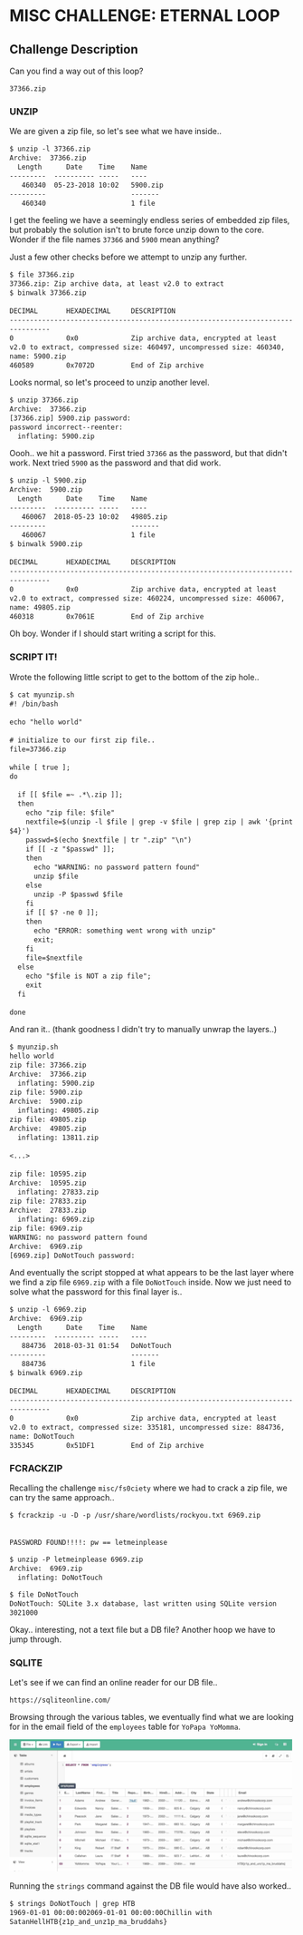 # MISC CHALLENGE: ETERNAL LOOP

## Challenge Description
Can you find a way out of this loop? 

```
37366.zip
```

### UNZIP

We are given a zip file, so let's see what we have inside..

```
$ unzip -l 37366.zip 
Archive:  37366.zip
  Length      Date    Time    Name
---------  ---------- -----   ----
   460340  05-23-2018 10:02   5900.zip
---------                     -------
   460340                     1 file
```

I get the feeling we have a seemingly endless series of embedded zip files, but
probably the solution isn't to brute force unzip down to the core. Wonder if
the file names `37366` and `5900` mean anything?

Just a few other checks before we attempt to unzip any further.

```
$ file 37366.zip 
37366.zip: Zip archive data, at least v2.0 to extract
$ binwalk 37366.zip 

DECIMAL       HEXADECIMAL     DESCRIPTION
--------------------------------------------------------------------------------
0             0x0             Zip archive data, encrypted at least v2.0 to extract, compressed size: 460497, uncompressed size: 460340, name: 5900.zip
460589        0x7072D         End of Zip archive
```

Looks normal, so let's proceed to unzip another level.

```
$ unzip 37366.zip 
Archive:  37366.zip
[37366.zip] 5900.zip password: 
password incorrect--reenter: 
  inflating: 5900.zip                
```

Oooh.. we hit a password. First tried `37366` as the password, but that didn't
work. Next tried `5900` as the password and that did work.

```
$ unzip -l 5900.zip 
Archive:  5900.zip
  Length      Date    Time    Name
---------  ---------- -----   ----
   460067  2018-05-23 10:02   49805.zip
---------                     -------
   460067                     1 file
$ binwalk 5900.zip 

DECIMAL       HEXADECIMAL     DESCRIPTION
--------------------------------------------------------------------------------
0             0x0             Zip archive data, encrypted at least v2.0 to extract, compressed size: 460224, uncompressed size: 460067, name: 49805.zip
460318        0x7061E         End of Zip archive
```

Oh boy. Wonder if I should start writing a script for this.

### SCRIPT IT!

Wrote the following little script to get to the bottom of the zip hole..

```
$ cat myunzip.sh 
#! /bin/bash

echo "hello world"

# initialize to our first zip file..
file=37366.zip

while [ true ];
do

  if [[ $file =~ .*\.zip ]];
  then
    echo "zip file: $file"
    nextfile=$(unzip -l $file | grep -v $file | grep zip | awk '{print $4}')
    passwd=$(echo $nextfile | tr ".zip" "\n")
    if [[ -z "$passwd" ]];
    then
      echo "WARNING: no password pattern found"
      unzip $file
    else
      unzip -P $passwd $file
    fi
    if [[ $? -ne 0 ]];
    then
      echo "ERROR: something went wrong with unzip"
      exit;
    fi
    file=$nextfile
  else
    echo "$file is NOT a zip file";
    exit
  fi

done
```

And ran it.. (thank goodness I didn't try to manually unwrap the layers..)

```
$ myunzip.sh 
hello world
zip file: 37366.zip
Archive:  37366.zip
  inflating: 5900.zip                
zip file: 5900.zip
Archive:  5900.zip
  inflating: 49805.zip               
zip file: 49805.zip
Archive:  49805.zip
  inflating: 13811.zip               

<...>

zip file: 10595.zip
Archive:  10595.zip
  inflating: 27833.zip               
zip file: 27833.zip
Archive:  27833.zip
  inflating: 6969.zip                
zip file: 6969.zip
WARNING: no password pattern found
Archive:  6969.zip
[6969.zip] DoNotTouch password: 
```

And eventually the script stopped at what appears to be the last layer where
we find a zip file `6969.zip` with a file `DoNotTouch` inside. Now we just need
to solve what the password for this final layer is..

```
$ unzip -l 6969.zip 
Archive:  6969.zip
  Length      Date    Time    Name
---------  ---------- -----   ----
   884736  2018-03-31 01:54   DoNotTouch
---------                     -------
   884736                     1 file
$ binwalk 6969.zip 

DECIMAL       HEXADECIMAL     DESCRIPTION
--------------------------------------------------------------------------------
0             0x0             Zip archive data, encrypted at least v2.0 to extract, compressed size: 335181, uncompressed size: 884736, name: DoNotTouch
335345        0x51DF1         End of Zip archive
```

### FCRACKZIP

Recalling the challenge `misc/fs0ciety` where we had to crack a zip file, we
can try the same approach..

```
$ fcrackzip -u -D -p /usr/share/wordlists/rockyou.txt 6969.zip 


PASSWORD FOUND!!!!: pw == letmeinplease
```

```
$ unzip -P letmeinplease 6969.zip
Archive:  6969.zip
  inflating: DoNotTouch              
```

```
$ file DoNotTouch 
DoNotTouch: SQLite 3.x database, last written using SQLite version 3021000
```

Okay.. interesting, not a text file but a DB file? Another hoop we have to
jump through.

### SQLITE

Let's see if we can find an online reader for our DB file..

```
https://sqliteonline.com/
```

Browsing through the various tables, we eventually find what we are looking for
in the email field of the `employees` table for `YoPapa YoMomma`.

<img src="sqliteonline.jpg" width=500px>

Running the `strings` command against the DB file would have also worked..

```
$ strings DoNotTouch | grep HTB
1969-01-01 00:00:002069-01-01 00:00:00Chillin with SatanHellHTB{z1p_and_unz1p_ma_bruddahs}
```
